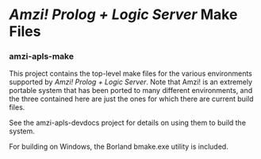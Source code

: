 # *Amzi! Prolog + Logic Server* Make Files
### amzi-apls-make

This project contains the top-level make files for the various environments supported by *Amzi! Prolog + Logic Server*.  Note that Amzi! is an extremely portable system that has been ported to many different environments, and the three contained here are just the ones for which there are current build files.

See the amzi-apls-devdocs project for details on using them to build the system.

For building on Windows, the Borland bmake.exe utility is included.
